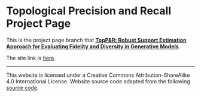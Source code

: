 # Topological Precision and Recall Project Page

This is the project page branch that [**TopP&R: Robust Support Estimation Approach for Evaluating Fidelity and Diversity in Generative Models**](https://arxiv.org/abs/2306.08013).

The site link is [here](https://lait-cvlab.github.io/TopPR/).




---

This website is licensed under a Creative Commons Attribution-ShareAlike 4.0 International License.
Website source code adapted from the following [source code](https://github.com/nerfies/nerfies.github.io).